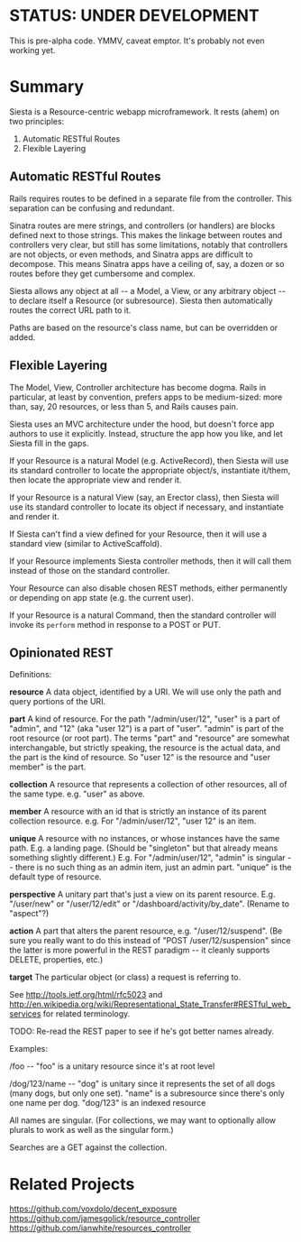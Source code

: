 # STATUS: UNDER DEVELOPMENT

This is pre-alpha code. YMMV, caveat emptor. It's probably not even working yet.

# Summary

Siesta is a Resource-centric webapp microframework. It rests (ahem) on two principles:

1. Automatic RESTful Routes
2. Flexible Layering

## Automatic RESTful Routes

Rails requires routes to be defined in a separate file from the controller. This separation can be confusing and redundant.

Sinatra routes are mere strings, and controllers (or handlers) are blocks defined next to those strings. This makes the linkage between routes and controllers very clear, but still has some limitations, notably that controllers are not objects, or even methods, and Sinatra apps are difficult to decompose. This means Sinatra apps have a ceiling of, say, a dozen or so routes before they get cumbersome and complex.

Siesta allows any object at all -- a Model, a View, or any arbitrary object -- to declare itself a Resource (or subresource). Siesta then automatically routes the correct URL path to it.

Paths are based on the resource's class name, but can be overridden or added.

## Flexible Layering

The Model, View, Controller architecture has become dogma. Rails in particular, at least by convention, prefers apps to be medium-sized: more than, say, 20 resources, or less than 5, and Rails causes pain.

Siesta uses an MVC architecture under the hood, but doesn't force app authors to use it explicitly. Instead, structure the app how you like, and let Siesta fill in the gaps.

If your Resource is a natural Model (e.g. ActiveRecord), then Siesta will use its standard controller to locate the appropriate object/s, instantiate it/them, then locate the appropriate view and render it.

If your Resource is a natural View (say, an Erector class), then Siesta will use its standard controller to locate its object if necessary, and instantiate and render it.

If Siesta can't find a view defined for your Resource, then it will use a standard view (similar to ActiveScaffold).

If your Resource implements Siesta controller methods, then it will call them instead of those on the standard controller.

Your Resource can also disable chosen REST methods, either permanently or depending on app state (e.g. the current user).

If your Resource is a natural Command, then the standard controller will invoke its `perform` method in response to a POST or PUT.

## Opinionated REST

Definitions:

**resource** A data object, identified by a URI. We will use only the path and query portions of the URI.

**part** A kind of resource. For the path "/admin/user/12", "user" is a part of "admin", and "12" (aka "user 12") is a part of "user". "admin" is part of the root resource (or root part). The terms "part" and "resource" are somewhat interchangable, but strictly speaking, the resource is the actual data, and the part is the kind of resource. So "user 12" is the resource and "user member" is the part.

**collection** A resource that represents a collection of other resources, all of the same type. e.g. "user" as above.

**member** A resource with an id that is strictly an instance of its parent collection resource. e.g. For "/admin/user/12", "user 12" is an item. 

**unique** A resource with no instances, or whose instances have the same path. E.g. a landing page. (Should be "singleton" but that already means something slightly different.) E.g. For "/admin/user/12", "admin" is singular -- there is no such thing as an admin item, just an admin part. "unique" is the default type of resource.

**perspective** A unitary part that's just a view on its parent resource. E.g. "/user/new" or "/user/12/edit" or "/dashboard/activity/by_date". (Rename to "aspect"?)

**action** A part that alters the parent resource, e.g. "/user/12/suspend". (Be sure you really want to do this instead of "POST /user/12/suspension" since the latter is more powerful in the REST paradigm -- it cleanly supports DELETE, properties, etc.)

**target** The particular object (or class) a request is referring to.


See http://tools.ietf.org/html/rfc5023 and http://en.wikipedia.org/wiki/Representational_State_Transfer#RESTful_web_services for related terminology.

TODO: Re-read the REST paper to see if he's got better names already.

Examples:

/foo --
    "foo" is a unitary resource since it's at root level

/dog/123/name --
    "dog" is unitary since it represents the set of all dogs (many dogs, but only one set).
    "name" is a subresource since there's only one name per dog.
    "dog/123" is an indexed resource

All names are singular. (For collections, we may want to optionally allow plurals to work as well as the singular form.)

Searches are a GET against the collection.

# Related Projects

<https://github.com/voxdolo/decent_exposure>
<https://github.com/jamesgolick/resource_controller>
<https://github.com/ianwhite/resources_controller>

